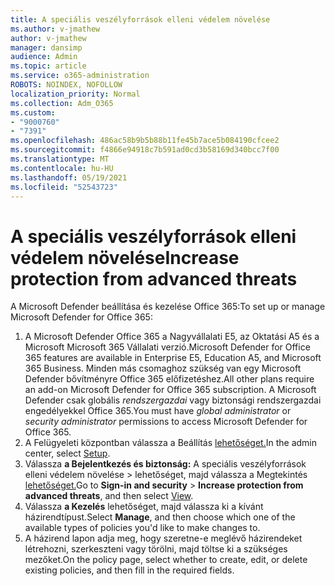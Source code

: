 ```yaml
---
title: A speciális veszélyforrások elleni védelem növelése
ms.author: v-jmathew
author: v-jmathew
manager: dansimp
audience: Admin
ms.topic: article
ms.service: o365-administration
ROBOTS: NOINDEX, NOFOLLOW
localization_priority: Normal
ms.collection: Adm_O365
ms.custom:
- "9000760"
- "7391"
ms.openlocfilehash: 486ac58b9b5b88b11fe45b7ace5b084190cfcee2
ms.sourcegitcommit: f4866e94918c7b591ad0cd3b58169d340bcc7f00
ms.translationtype: MT
ms.contentlocale: hu-HU
ms.lasthandoff: 05/19/2021
ms.locfileid: "52543723"
---
```

# <a name="increase-protection-from-advanced-threats"></a><span data-ttu-id="0668e-102">A speciális veszélyforrások elleni védelem növelése</span><span class="sxs-lookup"><span data-stu-id="0668e-102">Increase protection from advanced threats</span></span>

<span data-ttu-id="0668e-103">A Microsoft Defender beállítása és kezelése Office 365:</span><span class="sxs-lookup"><span data-stu-id="0668e-103">To set up or manage Microsoft Defender for Office 365:</span></span>

1. <span data-ttu-id="0668e-104">A Microsoft Defender Office 365 a Nagyvállalati E5, az Oktatási A5 és a Microsoft Microsoft 365 Vállalati verzió.</span><span class="sxs-lookup"><span data-stu-id="0668e-104">Microsoft Defender for Office 365 features are available in Enterprise E5, Education A5, and Microsoft 365 Business.</span></span> <span data-ttu-id="0668e-105">Minden más csomaghoz szükség van egy Microsoft Defender bővítményre Office 365 előfizetéshez.</span><span class="sxs-lookup"><span data-stu-id="0668e-105">All other plans require an add-on Microsoft Defender for Office 365 subscription.</span></span> <span data-ttu-id="0668e-106">A Microsoft Defender  csak globális *rendszergazdai* vagy biztonsági rendszergazdai engedélyekkel Office 365.</span><span class="sxs-lookup"><span data-stu-id="0668e-106">You must have *global administrator* or *security administrator* permissions to access Microsoft Defender for Office 365.</span></span>
2. <span data-ttu-id="0668e-107">A Felügyeleti központban válassza a Beállítás [lehetőséget.](https://go.microsoft.com/fwlink/p/?linkid=2075721)</span><span class="sxs-lookup"><span data-stu-id="0668e-107">In the admin center, select [Setup](https://go.microsoft.com/fwlink/p/?linkid=2075721).</span></span>
3. <span data-ttu-id="0668e-108">Válassza **a Bejelentkezés és biztonság:** A speciális veszélyforrások elleni védelem növelése  >  lehetőséget, majd válassza a Megtekintés [lehetőséget.](https://go.microsoft.com/fwlink/?linkid=2109302)</span><span class="sxs-lookup"><span data-stu-id="0668e-108">Go to **Sign-in and security** > **Increase protection from advanced threats**, and then select [View](https://go.microsoft.com/fwlink/?linkid=2109302).</span></span>
4. <span data-ttu-id="0668e-109">Válassza **a Kezelés** lehetőséget, majd válassza ki a kívánt házirendtípust.</span><span class="sxs-lookup"><span data-stu-id="0668e-109">Select **Manage**, and then choose which one of the available types of policies you'd like to make changes to.</span></span>
5. <span data-ttu-id="0668e-110">A házirend lapon adja meg, hogy szeretne-e meglévő házirendeket létrehozni, szerkeszteni vagy törölni, majd töltse ki a szükséges mezőket.</span><span class="sxs-lookup"><span data-stu-id="0668e-110">On the policy page, select whether to create, edit, or delete existing policies, and then fill in the required fields.</span></span>
